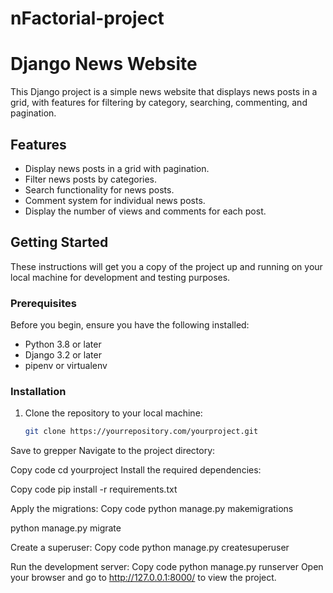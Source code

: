 # nFactorial-project
# Django News Website

This Django project is a simple news website that displays news posts in a grid, with features for filtering by category, searching, commenting, and pagination.

## Features

- Display news posts in a grid with pagination.
- Filter news posts by categories.
- Search functionality for news posts.
- Comment system for individual news posts.
- Display the number of views and comments for each post.

## Getting Started

These instructions will get you a copy of the project up and running on your local machine for development and testing purposes.

### Prerequisites

Before you begin, ensure you have the following installed:
- Python 3.8 or later
- Django 3.2 or later
- pipenv or virtualenv

### Installation

1. Clone the repository to your local machine:
   ```sh
   git clone https://yourrepository.com/yourproject.git
Save to grepper
Navigate to the project directory:

Copy code
cd yourproject
Install the required dependencies:

Copy code
pip install -r requirements.txt


Apply the migrations: 
Copy code
python manage.py makemigrations    

python manage.py migrate     

Create a superuser: 
Copy code
python manage.py createsuperuser   

Run the development server:
Copy code
python manage.py runserver
Open your browser and go to http://127.0.0.1:8000/ to view the project.

